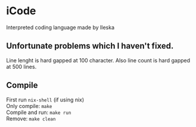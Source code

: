 # iCode

Interpreted coding language made by Ileska

## Unfortunate problems which I haven't fixed.
Line lenght is hard gapped at 100 character. Also line count is hard gapped at 500 lines.

## Compile
First run `nix-shell` (if using nix) \
Only compile: `make` \
Compile and run: `make run` \
Remove: `make clean`

